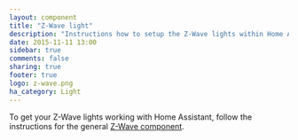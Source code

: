 ```yaml
---
layout: component
title: "Z-Wave light"
description: "Instructions how to setup the Z-Wave lights within Home Assistant."
date: 2015-11-11 13:00
sidebar: true
comments: false
sharing: true
footer: true
logo: z-wave.png
ha_category: Light
---
```


To get your Z-Wave lights working with Home Assistant, follow the instructions for the general [Z-Wave component](/components/zwave/).
